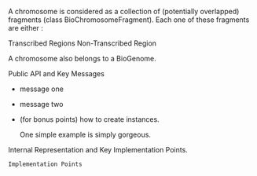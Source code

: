 A chromosome is considered as a collection of (potentially overlapped) fragments (class BioChromosomeFragment). Each one of these fragments are either :

Transcribed Regions
Non-Transcribed Region 

A chromosome also belongs to a BioGenome.

Public API and Key Messages

- message one   
- message two 
- (for bonus points) how to create instances.

   One simple example is simply gorgeous.
 
Internal Representation and Key Implementation Points.


    Implementation Points